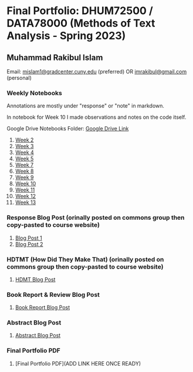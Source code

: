 # Final Portfolio: DHUM72500 / DATA78000 (Methods of Text Analysis - Spring 2023)

## Muhammad Rakibul Islam

Email: mislam1@gradcenter.cuny.edu (preferred) OR imrakibul@gmail.com (personal)

### Weekly Notebooks

Annotations are mostly under "response" or "note" in markdown.

In notebook for Week 10 I made observations and notes on the code itself.

Google Drive Notebooks Folder: [Google Drive Link](https://drive.google.com/drive/folders/1Zwd9CbQGXxqXSrj_BLxAVSwQv31TZo7B?usp=share_link)

1. [Week 2](https://colab.research.google.com/drive/1opswjhuAtm4OlbXXLyDOTlQYLJ9u8yma?usp=share_link)
2. [Week 3](https://colab.research.google.com/drive/1rK5MVxFhjsrEXqaJqumTeHPgvzKNBey5?usp=share_link)
3. [Week 4](https://colab.research.google.com/drive/1zb3FthtRkoNQjNlJcFeT_o9hKqzRllIj?usp=share_link)
4. [Week 5](https://colab.research.google.com/drive/1yPKiJSSKZyQOwt3cE7cQZgfV3Ua0_Nlw?usp=share_link)
6. [Week 7](https://colab.research.google.com/drive/16xRG8CX-XoGMAwSiZvaC_dR_wu3aQTtw?usp=share_link)
7. [Week 8](https://colab.research.google.com/drive/1jED0_Sln5c7ATfYCWBvKEF32D_sL5qr_?usp=share_link)
8. [Week 9](https://colab.research.google.com/drive/1DK6XQOXbJeBBybQI2TNuLlB2g5-hzwNl?usp=share_link)
9. [Week 10](https://colab.research.google.com/drive/1EDdWU9hY7JV3Sp9N12pSSzMbvLiBHwS8?usp=share_link)
10. [Week 11](https://colab.research.google.com/drive/1TIRxfYhGbviT2GFt65f85p6_uTWXNV0h?usp=share_link)
11. [Week 12](https://colab.research.google.com/drive/1uLMelP2Kil8zEvV6vIFr-at-sX7VPPQN?usp=share_link)
12. [Week 13](https://colab.research.google.com/drive/1fnehUiy73wtYIgIoon11AbHclHs2wENd?usp=share_link)

### Response Blog Post (orinally posted on commons group then copy-pasted to course website)

1. [Blog Post 1](https://femethods2023.commons.gc.cuny.edu/response-blog-post-week-8/)
2. [Blog Post 2](https://femethods2023.commons.gc.cuny.edu/response-blog-post-week-9/)

### HDTMT (How Did They Make That) (orinally posted on commons group then copy-pasted to course website)

1. [HDMT Blog Post](https://femethods2023.commons.gc.cuny.edu/hdtmt-text-mining-oral-histories-in-historical-archaeology/)

### Book Report & Review Blog Post

1. [Book Report Blog Post](https://femethods2023.commons.gc.cuny.edu/book-review-raw-data-is-an-oxymoron/)

### Abstract Blog Post

1. [Abstract Blog Post](https://femethods2023.commons.gc.cuny.edu/abstract-for-roundtable-3/)

### Final Portfolio PDF

1. [Final Portfolio PDF](ADD LINK HERE ONCE READY)

